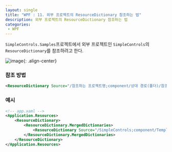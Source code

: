 ```yaml
---
layout: single
title: "WPF : 11. 외부 프로젝트의 ResourceDictionary 참조하는 법"
description: 외부 프로젝트의 ResourceDictionary 참조하는 법
categories:
 - WPF
---
```


`SimpleControls.Samples`프로젝트에서 외부 프로젝트인 `SimpleControls`의 `ResourceDictionary`를 참조하려고 한다.

![image](https://user-images.githubusercontent.com/38006679/147992188-a5d39bde-e27f-453e-8d95-e098829c1740.png){: .align-center}

### 참조 방법

```xml
<ResourceDictionary Source="/참조하는 프로젝트명;component/상대 경로(폴더)/참조할 리소스 파일"/>
```

### 예시

```xml
<!-- app.xaml -->
<Application.Resources>
    <ResourceDictionary>
        <ResourceDictionary.MergedDictionaries>
            <ResourceDictionary Source="/SimpleControls;component/Templates/CheckButtonTemplate.xaml"/>
        </ResourceDictionary.MergedDictionaries>
    </ResourceDictionary>
</Application.Resources>
```